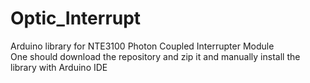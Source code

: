 # Optic_Interrupt
Arduino library for NTE3100 Photon Coupled Interrupter Module\
One should download the repository and zip it and manually install the library with Arduino IDE
